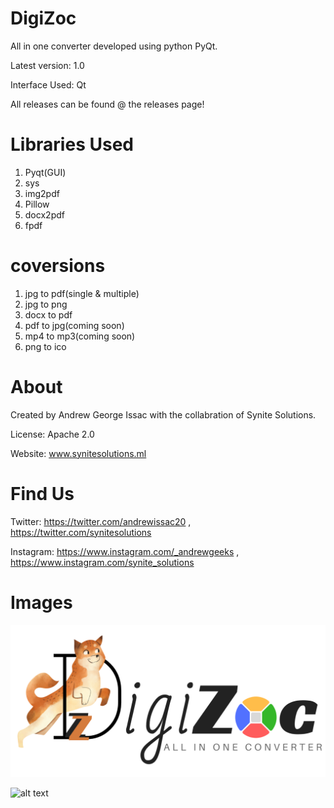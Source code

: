 # DigiZoc
 All in one converter developed using python PyQt.
 
 Latest version: 1.0
 
 Interface Used: Qt
 
 All releases can be found @ the releases page!
 
 # Libraries Used
 1. Pyqt(GUI)
 2. sys
 3. img2pdf
 4. Pillow
 5. docx2pdf
 6. fpdf
 
 # coversions
 1. jpg to pdf(single & multiple)
 2. jpg to png
 3. docx to pdf 
 4. pdf to jpg(coming soon)
 5. mp4 to mp3(coming soon)
 6. png to ico
 
 # About
 Created by Andrew George Issac with the collabration of Synite Solutions.
 
 License: Apache 2.0
 
 Website: www.synitesolutions.ml
 
 # Find Us
 Twitter: https://twitter.com/andrewissac20 , https://twitter.com/synitesolutions
 
 Instagram: https://www.instagram.com/_andrewgeeks , https://www.instagram.com/synite_solutions
 
 # Images
 ![alt text](https://github.com/andrew-geeks/DigiZoc-All-In-One-Converter/blob/master/Main/files/bg1.png?raw=true)
 
 ![alt text](https://github.com/andrew-geeks/DigiZoc-All-In-One-Converter/blob/master/Main/files/logo.ico?raw=true)
